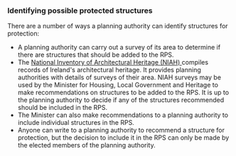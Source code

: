 ###  **Identifying possible protected structures**

There are a number of ways a planning authority can identify structures for
protection:

  * A planning authority can carry out a survey of its area to determine if there are structures that should be added to the RPS. 
  * The [ National Inventory of Architectural Heritage (NIAH) ](http://www.buildingsofireland.ie/) compiles records of Ireland's architectural heritage. It provides planning authorities with details of surveys of their area. NIAH surveys may be used by the Minister for Housing, Local Government and Heritage to make recommendations on structures to be added to the RPS. It is up to the planning authority to decide if any of the structures recommended should be included in the RPS. 
  * The Minister can also make recommendations to a planning authority to include individual structures in the RPS. 
  * Anyone can write to a planning authority to recommend a structure for protection, but the decision to include it in the RPS can only be made by the elected members of the planning authority. 
